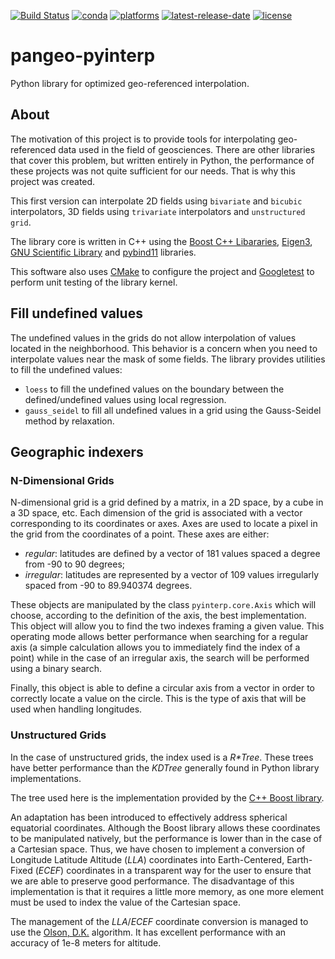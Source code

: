 [![Build Status](https://dev.azure.com/fbriol/pangeo-pyinterp/_apis/build/status/CNES.pangeo-pyinterp?branchName=master)](https://dev.azure.com/fbriol/pangeo-pyinterp/_build/latest?definitionId=2&branchName=master)
[![conda](https://anaconda.org/fbriol/pyinterp/badges/installer/conda.svg?service=github)](https://www.anaconda.com/distribution/)
[![platforms](https://anaconda.org/fbriol/pyinterp/badges/platforms.svg?service=github)](https://anaconda.org/fbriol/pyinterp)
[![latest-release-date](https://anaconda.org/fbriol/pyinterp/badges/latest_release_date.svg?service=github)](https://github.com/CNES/pangeo-pyinterp/commits/master)
[![license](https://anaconda.org/fbriol/pyinterp/badges/license.svg?service=github)](https://opensource.org/licenses/BSD-3-Clause)


# pangeo-pyinterp
Python library for optimized geo-referenced interpolation.

## About
The motivation of this project is to provide tools for interpolating
geo-referenced data used in the field of geosciences. There are other libraries
that cover this problem, but written entirely in Python, the performance of
these projects was not quite sufficient for our needs. That is why this project
was created.

This first version can interpolate 2D fields using `bivariate` and `bicubic`
interpolators, 3D fields using `trivariate` interpolators and `unstructured grid`.

The library core is written in C++ using the [Boost C++
Libararies](https://www.boost.org/), [Eigen3](http://eigen.tuxfamily.org/),
[GNU Scientific Library](https://www.gnu.org/software/gsl/) and
[pybind11](https://github.com/pybind/pybind11/) libraries.

This software also uses [CMake](https://cmake.org/) to configure the project
and [Googletest](https://github.com/google/googletest) to perform unit testing
of the library kernel.

## Fill undefined values

The undefined values in the grids do not allow interpolation of values located
in the neighborhood. This behavior is a concern when you need to interpolate
values near the mask of some fields. The library provides utilities to fill the
undefined values:

* `loess` to fill the undefined values on the boundary between the defined/undefined
  values using local regression.
* `gauss_seidel` to fill all undefined values in a grid using the Gauss-Seidel
  method by relaxation.

## Geographic indexers

### N-Dimensional Grids

N-dimensional grid is a grid defined by a matrix, in a 2D space, by a cube in a
3D space, etc. Each dimension of the grid is associated with a vector
corresponding to its coordinates or axes. Axes are used to locate a pixel in
the grid from the coordinates of a point. These axes are either:

* *regular*: latitudes are defined by a vector of 181 values spaced a degree
  from -90 to 90 degrees;
* *irregular*: latitudes are represented by a vector of 109 values
  irregularly spaced from -90 to 89.940374 degrees.

These objects are manipulated by the class `pyinterp.core.Axis` which
will choose, according to the definition of the axis, the best implementation.
This object will allow you to find the two indexes framing a given value. This
operating mode allows better performance when searching for a regular axis (a
simple calculation allows you to immediately find the index of a point) while
in the case of an irregular axis, the search will be performed using a binary
search.

Finally, this object is able to define a circular axis from a vector in order
to correctly locate a value on the circle. This is the type of axis that will
be used when handling longitudes.

### Unstructured Grids

In the case of unstructured grids, the index used is a *R\*Tree*. These trees
have better performance than the *KDTree* generally found in Python library
implementations.

The tree used here is the implementation provided by the [C++ Boost
library](https://www.boost.org/doc/libs/1_70_0/libs/geometry/doc/html/geometry/reference/spatial_indexes/boost__geometry__index__rtree.html).

An adaptation has been introduced to effectively address spherical equatorial
coordinates. Although the Boost library allows these coordinates to be
manipulated natively, but the performance is lower than in the case of a
Cartesian space. Thus, we have chosen to implement a conversion of Longitude
Latitude Altitude (*LLA*) coordinates into Earth-Centered, Earth-Fixed (*ECEF*)
coordinates in a transparent way for the user to ensure that we are able to
preserve good performance. The disadvantage of this implementation is that it
requires a little more memory, as one more element must be used to index the
value of the Cartesian space.

The management of the *LLA*/*ECEF* coordinate conversion is managed to use the
[Olson, D.K.](https://ieeexplore.ieee.org/document/481290) algorithm. It has
excellent performance with an accuracy of 1e-8 meters for altitude.

